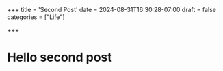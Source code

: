 +++
title = 'Second Post'
date = 2024-08-31T16:30:28-07:00
draft = false
categories = ["Life"]

+++

# Hello second post